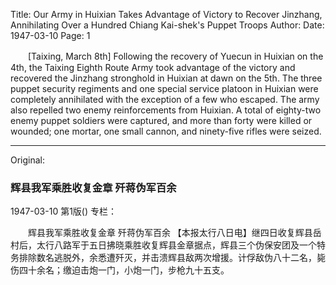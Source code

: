 Title: Our Army in Huixian Takes Advantage of Victory to Recover Jinzhang, Annihilating Over a Hundred Chiang Kai-shek's Puppet Troops
Author:
Date: 1947-03-10
Page: 1

　　[Taixing, March 8th] Following the recovery of Yuecun in Huixian on the 4th, the Taixing Eighth Route Army took advantage of the victory and recovered the Jinzhang stronghold in Huixian at dawn on the 5th. The three puppet security regiments and one special service platoon in Huixian were completely annihilated with the exception of a few who escaped. The army also repelled two enemy reinforcements from Huixian. A total of eighty-two enemy puppet soldiers were captured, and more than forty were killed or wounded; one mortar, one small cannon, and ninety-five rifles were seized.



<hr /> 

Original: 


### 辉县我军乘胜收复金章  歼蒋伪军百余

1947-03-10
第1版()
专栏：

　　辉县我军乘胜收复金章
    歼蒋伪军百余
    【本报太行八日电】继四日收复辉县岳村后，太行八路军于五日拂晓乘胜收复辉县金章据点，辉县三个伪保安团及一个特务排除数名逃脱外，余悉遭歼灭，并击溃辉县敌两次增援。计俘敌伪八十二名，毙伤四十余名；缴迫击炮一门，小炮一门，步枪九十五支。
